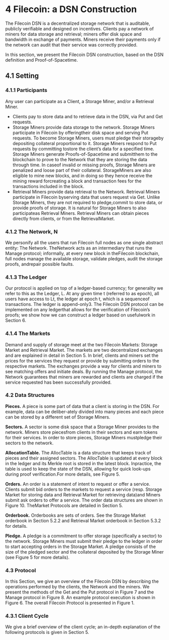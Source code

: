 # 4 Filecoin: a DSN Construction

The Filecoin DSN is a decentralized storage network that is auditable, publicly verifiable and designed on incentives. Clients pay a network of miners for data storage and retrieval; miners offer disk space and bandwidth in exchange of payments. Miners receive their payments only if the network can audit that their service was correctly provided.

In this section, we present the Filecoin DSN construction, based on the DSN definition and Proof-of-Spacetime.

## 4.1 Setting

### 4.1.1 Participants

Any user can participate as a Client, a Storage Miner, and/or a Retrieval Miner.

* Clients pay to store data and to retrieve data in the DSN, via Put and Get requests.
* Storage Miners provide data storage to the network. Storage Miners participate in Filecoin by offeringtheir disk space and serving Put requests. To become Storage Miners, users must pledge their storageby depositing collateral proportional to it. Storage Miners respond to Put requests by committing tostore the client’s data for a specified time. Storage Miners generate Proofs-of-Spacetime and submitthem to the blockchain to prove to the Network that they are storing the data through time. In caseof invalid or missing proofs, Storage Miners are penalized and loose part of their collateral. StorageMiners are also eligible to mine new blocks, and in doing so they hence receive the mining reward forcreating a block and transaction fees for the transactions included in the block.
* Retrieval Miners provide data retrieval to the Network. Retrieval Miners participate in Filecoin byserving data that users request via Get. Unlike Storage Miners, they are not required to pledge,commit to store data, or provide proofs of storage. It is natural for Storage Miners to also participateas Retrieval Miners. Retrieval Miners can obtain pieces directly from clients, or from the RetrievalMarket.

### 4.1.2 The Network, N

We personify all the users that run Filecoin full nodes as one single abstract entity: The Network. TheNetwork acts as an intermediary that runs the Manage protocol; informally, at every new block in theFilecoin blockchain, full nodes manage the available storage, validate pledges, audit the storage proofs, andrepair possible faults.

### 4.1.3 The Ledger

Our protocol is applied on top of a ledger-based currency; for generality we refer to this as the Ledger, L. At any given time t (referred to as epoch), all users have access to Lt, the ledger at epoch t, which is a sequenceof transactions. The ledger is append-only3. The Filecoin DSN protocol can be implemented on any ledgerthat allows for the verification of Filecoin’s proofs; we show how we can construct a ledger based on usefulwork in Section 6.

### 4.1.4 The Markets

Demand and supply of storage meet at the two Filecoin Markets: Storage Market and Retrieval Market. The markets are two decentralized exchanges and are explained in detail in Section 5. In brief, clients and miners set the prices for the services they request or provide by submitting orders to the respective markets. The exchanges provide a way for clients and miners to see matching offers and initiate deals. By running the Manage protocol, the Network guarantees that miners are rewarded and clients are charged if the service requested has been successfully provided.

### 4.2 Data Structures

**Pieces.** A piece is some part of data that a client is storing in the DSN. For example, data can be deliber-ately divided into many pieces and each piece can be stored by a different set of Storage Miners.

**Sectors.** A sector is some disk space that a Storage Miner provides to the network. Miners store piecesfrom clients in their sectors and earn tokens for their services. In order to store pieces, Storage Miners mustpledge their sectors to the network.

**AllocationTable.** The AllocTable is a data structure that keeps track of pieces and their assigned sectors. The AllocTable is updated at every block in the ledger and its Merkle root is stored in the latest block. Inpractice, the table is used to keep the state of the DSN, allowing for quick look-ups during proof verification.For more details, see Figure 5.

**Orders.** An order is a statement of intent to request or offer a service. Clients submit bid orders to the markets to request a service (resp. Storage Market for storing data and Retrieval Market for retrieving data)and Miners submit ask orders to offer a service. The order data structures are shown in Figure 10. TheMarket Protocols are detailed in Section 5.

**Orderbook.** Orderbooks are sets of orders. See the Storage Market orderbook in Section 5.2.2 and Retrieval Market orderbook in Section 5.3.2 for details.

**Pledge.** A pledge is a commitment to offer storage (specifically a sector) to the network. Storage Miners must submit their pledge to the ledger in order to start accepting orders in the Storage Market. A pledge consists of the size of the pledged sector and the collateral deposited by the Storage Miner (see Figure 5 for more details).

### 4.3 Protocol

In this Section, we give an overview of the Filecoin DSN by describing the operations performed by the clients, the Network and the miners. We present the methods of the Get and the Put protocol in Figure 7 and the Manage protocol in Figure 8. An example protocol execution is shown in Figure 6. The overall Filecoin Protocol is presented in Figure 1.

### 4.3.1 Client Cycle

We give a brief overview of the client cycle; an in-depth explanation of the following protocols is given in Section 5.